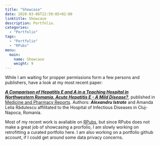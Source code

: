 ```yaml
---
title: "Showcase"
date: 2020-03-06T22:59:05+02:00
linktitle: Showcase
description: Portfolio.
categories:
  - "Portfolio"
tags:
  - "Portfolio"
  - "RPubs"
menu:
  main:
    name: Showcase
    weight: 9
---
```


<!--https://rpubs.com/alex_istrate/-->

While I am waiting for propper permissions form a few persons and publishers, have a look at my most recent paper:

[***A Comparison of Hepatitis E and A in a Teaching Hospital in Northwestern Romania. Acute Hepatitis E - A Mild Disease?***](https://doi.org/10.15386/mpr-1487), published in [Medicine and Pharmacy Reports](https://medpharmareports.com/index.php/mpr/index). Authors:  ***Alexandru Istrate*** and Amanda Lelia Rădulescu affilitated to the Hospital of Infectious Diseases in Cluj-Napoca, Romania.

Most of my recent work is avaliable on [RPubs](https://rpubs.com/alex_istrate/), but since RPubs does not make a great job of showcasing a prorfolio, I am slowly working on retrofitting a curated portfolio here. I am also working on a portfolio github account, if I could get around some data privacy concerns.

